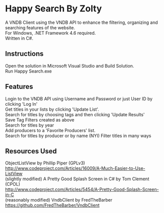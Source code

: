 # Happy Search By Zolty
A VNDB Client using the VNDB API to enhance the filtering, organizing and searching features of the website.  
For Windows, .NET Framework 4.6 required.  
Written in C#.  

## Instructions
Open the solution in Microsoft Visual Studio and Build Solution.  
Run Happy Search.exe  

## Features
Login to the VNDB API using Username and Password or just User ID by clicking 'Log In'  
Get titles in your lists by clicking 'Update List'.  
Search for titles by choosing tags and then clicking 'Update Results'  
Save Tag Filters created as above  
Search for titles by year  
Add producers to a 'Favorite Producers' list.  
Search for titles by producer or by name (NYI)
Filter titles in many ways   

## Resources Used
ObjectListView by Phillip Piper (GPLv3)  
http://www.codeproject.com/Articles/16009/A-Much-Easier-to-Use-ListView  
(slightly modified) A Pretty Good Splash Screen in C# by Tom Clement (CPOL)  
http://www.codeproject.com/Articles/5454/A-Pretty-Good-Splash-Screen-in-C  
(reasonably modified) VndbClient by FredTheBarber  
https://github.com/FredTheBarber/VndbClient  
